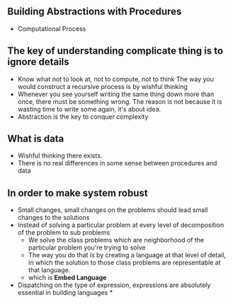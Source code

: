 ## Building Abstractions with Procedures
* Computational Process

## The key of understanding complicate thing is to ignore details
* Know what not to look at, not to compute, not to think The way you would construct a recursive process is by wishful thinking
* Whenever you see yourself writing the same thing down more than once, there must be something wrong. The reason is not because it is wasting time to write some again, it's about idea.
* Abstraction is the key to conquer complexity

## What is data
* Wishful thinking there exists.
* There is no real differences in some sense between procedures and data

## In order to make system robust
* Small changes, small changes on the problems should lead small changes to the solutions
* Instead of solving a particular problem at every level of decomposition of the problem to sub problems
  * We solve the class problems which are neighborhood of the particular problem you're trying to solve
  * The way you do that is by creating a language at that level of detail, in which the solution to those class problems are representable at that language.
  * which is **Embed Language**
* Dispatching on the type of expression, expressions are absolutely essential in building languages
  * 